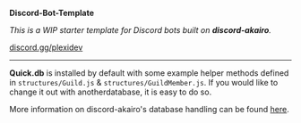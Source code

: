 **Discord-Bot-Template**

*This is a WIP starter template for Discord bots built on **discord-akairo**.*

[discord.gg/plexidev](https://discord.gg/plexidev)

---

**Quick.db** is installed by default with some example helper methods defined in `structures/Guild.js` & `structures/GuildMember.js`. If you would like to change it out with anotherdatabase, it is easy to do so.

More information on discord-akairo's database handling can be found [here](https://discord-akairo.github.io/#/docs/main/8.0.0/other/providers).